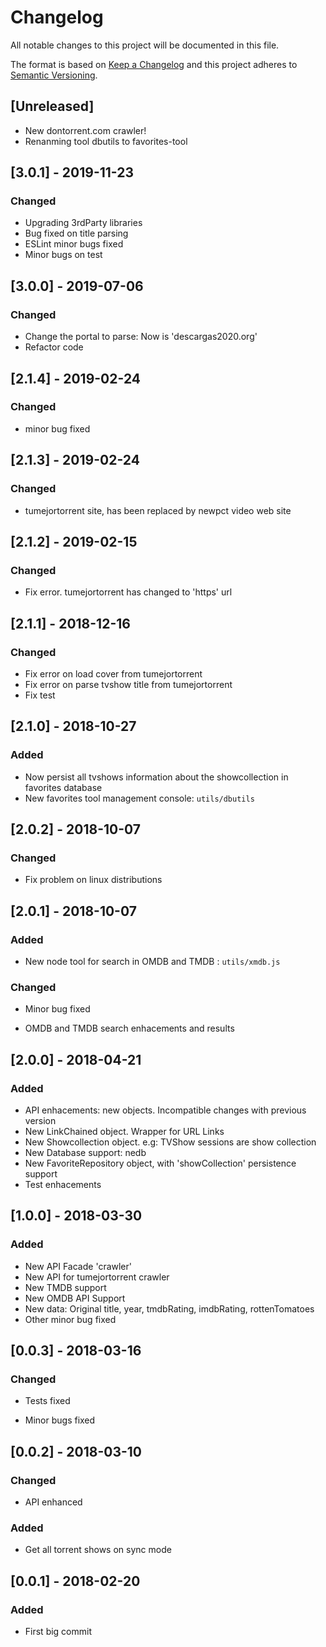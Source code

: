 # Changelog

All notable changes to this project will be documented in this file.

The format is based on [Keep a Changelog](http://keepachangelog.com/en/1.0.0/)
and this project adheres to [Semantic Versioning](http://semver.org/spec/v2.0.0.html).

## [Unreleased]

- New dontorrent.com crawler!
- Renanming tool dbutils to favorites-tool

## [3.0.1] - 2019-11-23

### Changed

- Upgrading 3rdParty libraries
- Bug fixed on title parsing
- ESLint minor bugs fixed
- Minor bugs on test

## [3.0.0] - 2019-07-06

### Changed

- Change the portal to parse: Now is 'descargas2020.org'
- Refactor code

## [2.1.4] - 2019-02-24

### Changed

- minor bug fixed

## [2.1.3] - 2019-02-24

### Changed

- tumejortorrent site, has been replaced by newpct video web site

## [2.1.2] - 2019-02-15

### Changed

- Fix error. tumejortorrent has changed to 'https' url

## [2.1.1] - 2018-12-16

### Changed

- Fix error on load cover from tumejortorrent
- Fix error on parse tvshow title from tumejortorrent
- Fix test

## [2.1.0] - 2018-10-27

### Added

- Now persist all tvshows information about the showcollection in favorites database
- New favorites tool management console: `utils/dbutils`

## [2.0.2] - 2018-10-07

### Changed

- Fix problem on linux distributions

## [2.0.1] - 2018-10-07

### Added

- New node tool for search in OMDB and TMDB : `utils/xmdb.js`

### Changed

- Minor bug fixed

- OMDB and TMDB search enhacements and results

## [2.0.0] - 2018-04-21

### Added

- API enhacements: new objects. Incompatible changes with previous version
- New LinkChained object. Wrapper for URL Links
- New Showcollection object. e.g: TVShow sessions are show collection
- New Database support: nedb
- New FavoriteRepository object, with 'showCollection' persistence support
- Test enhacements

## [1.0.0] - 2018-03-30

### Added

- New API Facade 'crawler'
- New API for tumejortorrent crawler
- New TMDB support
- New OMDB API Support
- New data: Original title, year, tmdbRating, imdbRating, rottenTomatoes
- Other minor bug fixed

## [0.0.3] - 2018-03-16

### Changed

- Tests fixed

- Minor bugs fixed

## [0.0.2] - 2018-03-10

### Changed

- API enhanced

### Added

- Get all torrent shows on sync mode

## [0.0.1] - 2018-02-20

### Added

- First big commit
